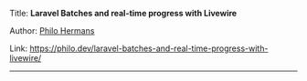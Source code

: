 Title: **Laravel Batches and real-time progress with Livewire**

Author: [Philo Hermans](People/Philo%20Hermans.md)

Link: https://philo.dev/laravel-batches-and-real-time-progress-with-livewire/

---
